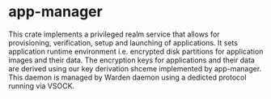 # app-manager

This crate implements a privileged realm service that allows for provisioning, verification, setup and launching of applications. It sets application runtime environment i.e. encrypted disk partitions for application images and their data. The encryption keys for applications and their data are derived using our key derivation shceme implemented by app-manager. This daemon is managed by Warden daemon using a dedicted protocol running via VSOCK.

